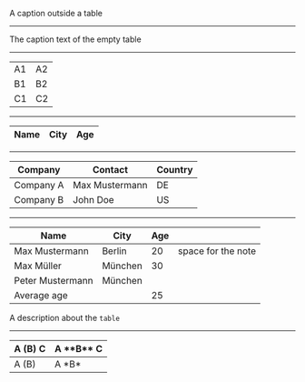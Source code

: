 A caption outside a table

* * *

The caption text of the empty table

* * *

|    |    |
| -- | -- |
| A1 | A2 |
| B1 | B2 |
| C1 | C2 |

* * *

| Name | City | Age |
| ---- | ---- | --- |

* * *

| Company   | Contact        | Country |
| --------- | -------------- | ------- |
| Company A | Max Mustermann | DE      |
| Company B | John Doe       | US      |

* * *

| Name             | City    | Age |                    |
| ---------------- | ------- | --- | ------------------ |
| Max Mustermann   | Berlin  | 20  | space for the note |
| Max Müller       | München | 30  |                    |
| Peter Mustermann | München |     |                    |
| Average age      |         | 25  |                    |

A description about the `table`

* * *

| A (B) C | A \*\*B\** C |
| ------- | ------------ |
| A (B)   | A \*B*       |